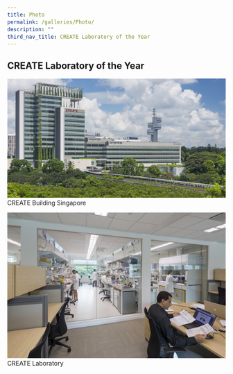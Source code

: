 ```yaml
---
title: Photo
permalink: /galleries/Photo/
description: ""
third_nav_title: CREATE Laboratory of the Year
---
```




CREATE Laboratory of the Year
-----------------------------
![](/images/CREATE%20Laboratory%20of%20the%20Year/create_004---copy(croppped)---copy.bmp)
CREATE Building Singapore

![](/images/CREATE%20Laboratory%20of%20the%20Year/create_022---copy.jpg)
CREATE Laboratory